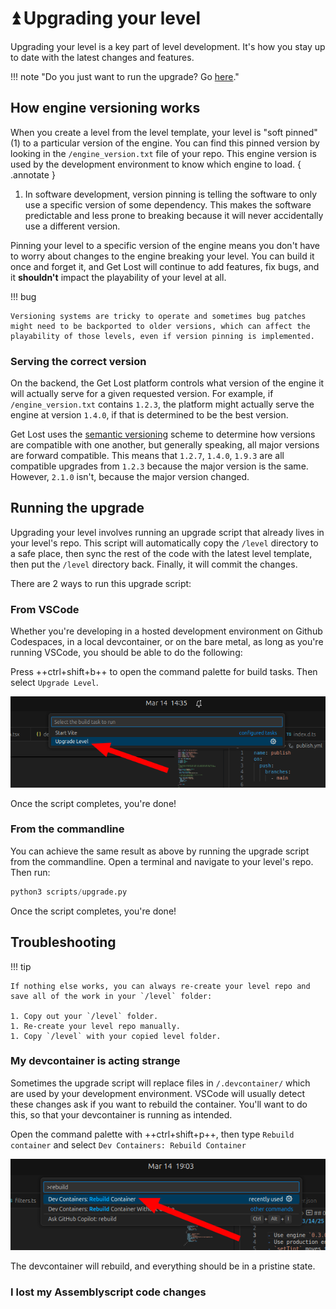 # ⏫️ Upgrading your level

Upgrading your level is a key part of level development. It's how you stay up to date with the latest changes and features.

!!! note "Do you just want to run the upgrade? Go [here](#running-the-upgrade)."

## How engine versioning works

When you create a level from the level template, your level is "soft pinned" (1) to a particular version of the engine. You can find this pinned version by looking in the `/engine_version.txt` file of your repo. This engine version is used by the development environment to know which engine to load.
{ .annotate }

1. In software development, version pinning is telling the software to only use a specific version of some dependency. This makes the software predictable and less prone to breaking because it will never accidentally use a different version.

Pinning your level to a specific version of the engine means you don't have to worry about changes to the engine breaking your level. You can build it once and forget it, and Get Lost will continue to add features, fix bugs, and it **shouldn't** impact the playability of your level at all.

!!! bug

    Versioning systems are tricky to operate and sometimes bug patches might need to be backported to older versions, which can affect the playability of those levels, even if version pinning is implemented.

### Serving the correct version

On the backend, the Get Lost platform controls what version of the engine it will actually serve for a given requested version. For example, if `/engine_version.txt` contains `1.2.3`, the platform might actually serve the engine at version `1.4.0`, if that is determined to be the best version.

Get Lost uses the [semantic versioning](https://en.wikipedia.org/wiki/Software_versioning#Semantic_versioning) scheme to determine how versions are compatible with one another, but generally speaking, all major versions are forward compatible. This means that `1.2.7`, `1.4.0`, `1.9.3` are all compatible upgrades from `1.2.3` because the major version is the same. However, `2.1.0` isn't, because the major version changed.

## Running the upgrade

Upgrading your level involves running an upgrade script that already lives in your level's repo. This script will automatically copy the `/level` directory to a safe place, then sync the rest of the code with the latest level template, then put the `/level` directory back. Finally, it will commit the changes.

There are 2 ways to run this upgrade script:

### From VSCode

Whether you're developing in a hosted development environment on Github Codespaces, in a local devcontainer, or on the bare metal, as long as you're running VSCode, you should be able to do the following:

Press ++ctrl+shift+b++ to open the command palette for build tasks. Then select `Upgrade Level`.

![Upgrade level menu](./assets/upgrade-level-menu.png)

Once the script completes, you're done!

### From the commandline

You can achieve the same result as above by running the upgrade script from the commandline.
Open a terminal and navigate to your level's repo. Then run:

```py
python3 scripts/upgrade.py
```

Once the script completes, you're done!

## Troubleshooting

!!! tip

    If nothing else works, you can always re-create your level repo and save all of the work in your `/level` folder:

    1. Copy out your `/level` folder.
    1. Re-create your level repo manually.
    1. Copy `/level` with your copied level folder.

### My devcontainer is acting strange

Sometimes the upgrade script will replace files in `/.devcontainer/` which are used by your development environment. VSCode will usually detect these changes ask if you want to rebuild the container. You'll want to do this, so that your devcontainer is running as intended.

Open the command palette with ++ctrl+shift+p++, then type `Rebuild container` and select `Dev Containers: Rebuild Container`

![Rebuild devcontainer](./assets/rebuild-devcontainer.png)

The devcontainer will rebuild, and everything should be in a pristine state.

### I lost my Assemblyscript code changes
